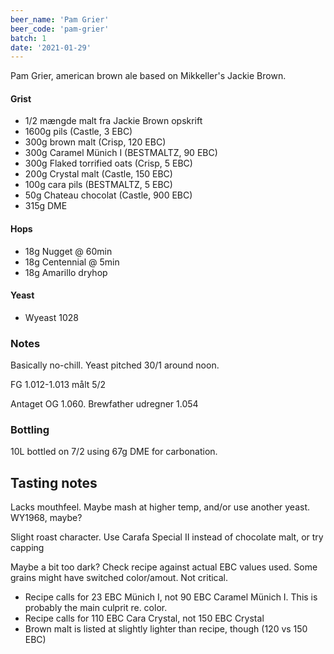```yaml
---
beer_name: 'Pam Grier'
beer_code: 'pam-grier'
batch: 1
date: '2021-01-29'
---
```


Pam Grier, american brown ale based on Mikkeller's Jackie Brown.

#### Grist
- 1/2 mængde malt fra Jackie Brown opskrift
- 1600g pils (Castle, 3 EBC)
- 300g brown malt (Crisp, 120 EBC)
- 300g Caramel Münich I (BESTMALTZ, 90 EBC)
- 300g Flaked torrified oats (Crisp, 5 EBC)
- 200g Crystal malt (Castle, 150 EBC)
- 100g cara pils (BESTMALTZ, 5 EBC)
- 50g Chateau chocolat (Castle, 900 EBC)
- 315g DME

#### Hops
- 18g Nugget @ 60min
- 18g Centennial @ 5min
- 18g Amarillo dryhop

#### Yeast
- Wyeast 1028

### Notes
Basically no-chill. Yeast pitched 30/1 around noon.

FG 1.012-1.013 målt 5/2

Antaget OG 1.060. Brewfather udregner 1.054

### Bottling
10L bottled on 7/2 using 67g DME for carbonation.

## Tasting notes
Lacks mouthfeel. Maybe mash at higher temp, and/or use another yeast. WY1968, maybe?

Slight roast character. Use Carafa Special II instead of chocolate malt, or try capping

Maybe a bit too dark? Check recipe against actual EBC values used. Some grains might have switched color/amout. Not critical. 
- Recipe calls for 23 EBC Münich I, not 90 EBC Caramel Münich I. This is probably the main culprit re. color.
- Recipe calls for 110 EBC Cara Crystal, not 150 EBC Crystal
- Brown malt is listed at slightly lighter than recipe, though (120 vs 150 EBC)
